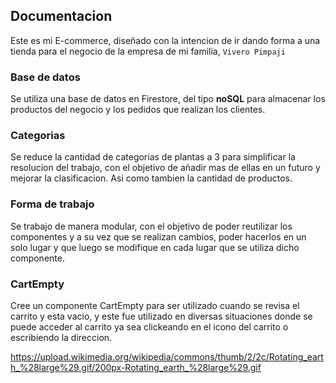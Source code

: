 ## Documentacion

Este es mi E-commerce, diseñado con la intencion de ir dando forma a una tienda para el negocio de la empresa de mi familia, `Vivero Pimpaji`

### Base de datos

Se utiliza una base de datos en Firestore, del tipo **noSQL** para almacenar los productos del negocio y los pedidos que realizan los clientes.

### Categorias

Se reduce la cantidad de categorias de plantas a 3 para simplificar la resolucion del trabajo, con el objetivo de añadir mas de ellas en un futuro y mejorar la clasificacion. Asi como tambien la cantidad de productos.

### Forma de trabajo

Se trabajo de manera modular, con el objetivo de poder reutilizar los componentes y a su vez que se realizan cambios, poder hacerlos en un solo lugar y que luego se modifique en cada lugar que se utiliza dicho componente.

### CartEmpty

Cree un componente CartEmpty para ser utilizado cuando se revisa el carrito y esta vacio, y este fue utilizado en diversas situaciones donde se puede acceder al carrito ya sea clickeando en el icono del carrito o escribiendo la direccion.

https://upload.wikimedia.org/wikipedia/commons/thumb/2/2c/Rotating_earth_%28large%29.gif/200px-Rotating_earth_%28large%29.gif
